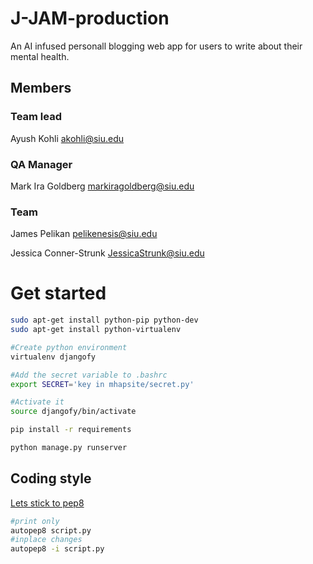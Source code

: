 # J-JAM-production
An AI infused personall blogging web app for users to write about their mental health.


## Members

### Team lead
Ayush Kohli
akohli@siu.edu

### QA Manager
Mark Ira Goldberg
markiragoldberg@siu.edu

### Team
James Pelikan
pelikenesis@siu.edu

Jessica Conner-Strunk
JessicaStrunk@siu.edu


# Get started
```bash
sudo apt-get install python-pip python-dev
sudo apt-get install python-virtualenv

#Create python environment
virtualenv djangofy 

#Add the secret variable to .bashrc
export SECRET='key in mhapsite/secret.py'

#Activate it
source djangofy/bin/activate 

pip install -r requirements

python manage.py runserver
```

## Coding style
[Lets stick to pep8](https://www.python.org/dev/peps/pep-0008/)

```bash
#print only
autopep8 script.py
#inplace changes
autopep8 -i script.py
```